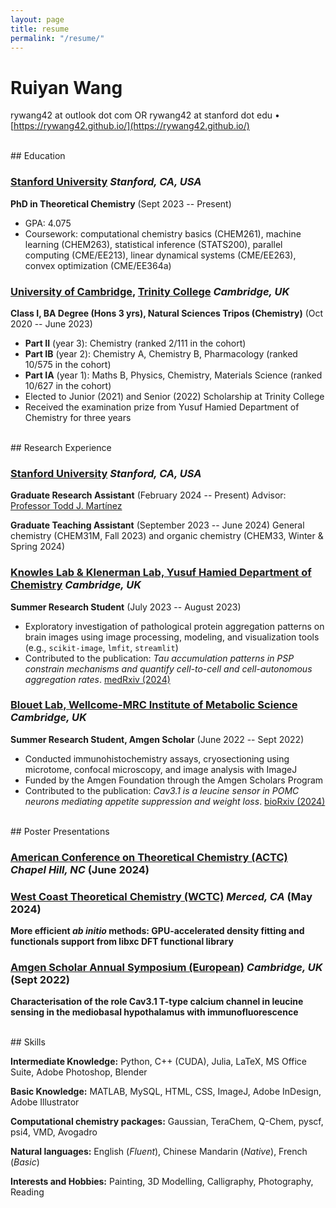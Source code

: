 ```yaml
---
layout: page
title: resume
permalink: "/resume/"
---
```


# Ruiyan Wang
rywang42 at outlook dot com OR rywang42 at stanford dot edu • [https://rywang42.github.io/](https://rywang42.github.io/)

<!-- --- -->

<br>
## Education

### [Stanford University](https://www.stanford.edu/) *Stanford, CA, USA*
**PhD in Theoretical Chemistry** (Sept 2023 -- Present)
- GPA: 4.075
- Coursework: computational chemistry basics (CHEM261), machine learning (CHEM263), statistical inference (STATS200), parallel computing (CME/EE213), linear dynamical systems (CME/EE263), convex optimization (CME/EE364a)

### [University of Cambridge](https://www.cam.ac.uk/), [Trinity College](https://www.trin.cam.ac.uk/) *Cambridge, UK*
**Class I, BA Degree (Hons 3 yrs), Natural Sciences Tripos (Chemistry)** (Oct 2020 -- June 2023)
- **Part II** (year 3): Chemistry (ranked 2/111 in the cohort)
- **Part IB** (year 2): Chemistry A, Chemistry B, Pharmacology (ranked 10/575 in the cohort)
- **Part IA** (year 1): Maths B, Physics, Chemistry, Materials Science (ranked 10/627 in the cohort)
- Elected to Junior (2021) and Senior (2022) Scholarship at Trinity College
- Received the examination prize from Yusuf Hamied Department of Chemistry for three years


<br>
## Research Experience

### [Stanford University](https://www.stanford.edu/) *Stanford, CA, USA*
**Graduate Research Assistant** (February 2024 -- Present)
Advisor: [Professor Todd J. Martínez](https://mtzweb.stanford.edu/)

**Graduate Teaching Assistant** (September 2023 -- June 2024)
General chemistry (CHEM31M, Fall 2023) and organic chemistry (CHEM33, Winter & Spring 2024)

### [Knowles Lab & Klenerman Lab, Yusuf Hamied Department of Chemistry](https://www-knowles.ch.cam.ac.uk/) *Cambridge, UK*
**Summer Research Student** (July 2023 -- August 2023)
- Exploratory investigation of pathological protein aggregation patterns on brain images using image processing, modeling, and visualization tools (e.g., `scikit-image`, `lmfit`, `streamlit`)
- Contributed to the publication: *Tau accumulation patterns in PSP constrain mechanisms and quantify cell-to-cell and cell-autonomous aggregation rates*. [medRxiv (2024)](https://www.medrxiv.org/content/10.1101/2024.12.14.24318991v1)

### [Blouet Lab, Wellcome-MRC Institute of Metabolic Science](https://www.blouetlab.org/) *Cambridge, UK*
**Summer Research Student, Amgen Scholar** (June 2022 -- Sept 2022)
- Conducted immunohistochemistry assays, cryosectioning using microtome, confocal microscopy, and image analysis with ImageJ
- Funded by the Amgen Foundation through the Amgen Scholars Program
- Contributed to the publication: *Cav3.1 is a leucine sensor in POMC neurons mediating appetite suppression and weight loss*. [bioRxiv (2024)](https://www.biorxiv.org/content/10.1101/2024.09.13.612843v1)

<br>
## Poster Presentations

### [American Conference on Theoretical Chemistry (ACTC)](https://www.actc2024.org/home) *Chapel Hill, NC* (June 2024)

### [West Coast Theoretical Chemistry (WCTC)](https://chemistry.ucmerced.edu/wctc-2024) *Merced, CA* (May 2024)
**More efficient *ab initio* methods: GPU-accelerated density fitting and functionals support from libxc DFT functional library**

### [Amgen Scholar Annual Symposium (European)](https://amgenscholars.bio.cam.ac.uk/amgen-european-symposium/2022-symposium/) *Cambridge, UK* (Sept 2022)
**Characterisation of the role Cav3.1 T-type calcium channel in leucine sensing in the mediobasal hypothalamus with immunofluorescence**


<br>
## Skills

**Intermediate Knowledge:**
Python, C++ (CUDA), Julia, LaTeX, MS Office Suite, Adobe Photoshop, Blender

**Basic Knowledge:**
MATLAB, MySQL, HTML, CSS, ImageJ, Adobe InDesign, Adobe Illustrator

**Computational chemistry packages:**
Gaussian, TeraChem, Q-Chem, pyscf, psi4, VMD, Avogadro

**Natural languages:**
English (*Fluent*), Chinese Mandarin (*Native*), French (*Basic*)

**Interests and Hobbies:**
Painting, 3D Modelling, Calligraphy, Photography, Reading